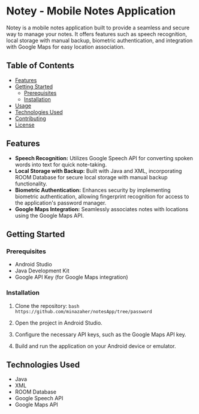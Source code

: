 
# Notey - Mobile Notes Application


Notey is a mobile notes application built to provide a seamless and secure way to manage your notes. It offers features such as speech recognition, local storage with manual backup, biometric authentication, and integration with Google Maps for easy location association.

## Table of Contents
- [Features](#features)
- [Getting Started](#getting-started)
  - [Prerequisites](#prerequisites)
  - [Installation](#installation)
- [Usage](#usage)
- [Technologies Used](#technologies-used)
- [Contributing](#contributing)
- [License](#license)

## Features

- **Speech Recognition:** Utilizes Google Speech API for converting spoken words into text for quick note-taking.
- **Local Storage with Backup:** Built with Java and XML, incorporating ROOM Database for secure local storage with manual backup functionality.
- **Biometric Authentication:** Enhances security by implementing biometric authentication, allowing fingerprint recognition for access to the application's password manager.
- **Google Maps Integration:** Seamlessly associates notes with locations using the Google Maps API.

## Getting Started

### Prerequisites

- Android Studio 
- Java Development Kit 
- Google API Key (for Google Maps integration)

### Installation

1. Clone the repository:
   ``bash
  https://github.com/minazaher/notesApp/tree/password
   ``

2. Open the project in Android Studio.

3. Configure the necessary API keys, such as the Google Maps API key.

4. Build and run the application on your Android device or emulator.


## Technologies Used

- Java
- XML
- ROOM Database
- Google Speech API
- Google Maps API

